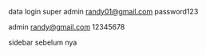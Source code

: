 data login 
super admin
randy01@gmail.com
password123

admin
randy@gmail.com
12345678

sidebar sebelum nya
<!DOCTYPE html>
<html lang="en">

<head>
    <meta charset="UTF-8">
    <meta name="viewport" content="width=device-width, initial-scale=1.0">
    <meta http-equiv="X-UA-Compatible" content="ie=edge">
    <title>@yield('title', 'Admin Dashboard') - CMS Universitas</title>
    <link rel="preconnect" href="https://fonts.googleapis.com">
    <link rel="preconnect" href="https://fonts.gstatic.com" crossorigin>
    <link href="https://fonts.googleapis.com/css2?family=Poppins:wght@400;700&display=swap" rel="stylesheet">
    <script src="https://cdn.tailwindcss.com"></script>
    <script defer src="https://cdn.jsdelivr.net/npm/alpinejs@3.x.x/dist/cdn.min.js"></script>
    <link href="https://cdnjs.cloudflare.com/ajax/libs/font-awesome/6.5.2/css/all.min.css" rel="stylesheet" />
    <style>
        .nav-hover::before {
            content: "";
            position: absolute;
            inset: 0;
            border-radius: 0.75rem;
            box-shadow: 0 0 0 0 rgba(59, 130, 246, 0);
            transition: box-shadow .25s ease, transform .25s ease;
        }

        .nav-hover:hover::before {
            box-shadow: 0 10px 26px -10px rgba(59, 130, 246, .6);
            transform: translateY(-1px);
        }

        .nice-scroll::-webkit-scrollbar {
            width: 8px;
        }

        .nice-scroll::-webkit-scrollbar-thumb {
            background: rgba(255, 255, 255, .15);
            border-radius: 9999px;
        }

        @media (min-width:768px) {
            .w-collapsed {
                width: 5rem !important;
            }

            .ml-collapsed {
                margin-left: 5rem !important;
            }
        }
    </style>
</head>

<body class="bg-gray-100 font-sans" x-data="{
    sidebarOpen: false,
    collapsed: false,
    init() {
        this.collapsed = localStorage.getItem('cms.sidebar.collapsed') === '1'
    },
    toggleCollapse() {
        this.collapsed = !this.collapsed;
        localStorage.setItem('cms.sidebar.collapsed', this.collapsed ? '1' : '0');
    }
}">

    <div class="flex h-screen">
        <aside id="sidebar"
            class="fixed z-40 inset-y-0 left-0 transform transition-all duration-300 ease-in-out bg-gradient-to-b from-blue-900 via-blue-800 to-blue-700 text-white shadow-2xl border-r border-white/10 pt-16 md:pt-20 nice-scroll overflow-y-auto w-72 md:w-64"
            :class="[sidebarOpen ? 'translate-x-0' : '-translate-x-full md:translate-x-0', collapsed ? 'md:w-collapsed' :
                'md:w-64'
            ]">
            <div class="px-4 md:px-5 pb-4">
                <a href="{{ route('dashboard') }}" class="flex items-center gap-3" title="CMS UMSB">
                    <div class="p-2 rounded-xl bg-white/10 backdrop-blur">
                        <i class="fa-solid fa-building-columns text-white text-xl"></i>
                    </div>
                    <div class="font-extrabold tracking-wide text-lg" x-show="!collapsed">CMS UMSB</div>
                </a>
            </div>
            <nav class="px-2 md:px-3 pb-6">
                <ul class="space-y-1">
                    @php
                        function navLink($route, $icon, $label, $activePatterns = [])
                        {
                            $isActive = false;
                            foreach ($activePatterns as $pat) {
                                if (request()->routeIs($pat)) {
                                    $isActive = true;
                                    break;
                                }
                            }
                            $base =
                                'relative nav-hover group flex items-center gap-3 rounded-xl px-3 py-2.5 transition';
                            $state = $isActive
                                ? 'bg-white/15 text-white font-semibold ring-1 ring-white/20'
                                : 'text-white/80 hover:text-white hover:bg-white/10';
                            return '<li><a href="' .
                                route($route) .
                                '" class="' .
                                $base .
                                ' ' .
                                $state .
                                '" title="' .
                                $label .
                                '"><span class="shrink-0 w-6 text-center"><i class="' .
                                $icon .
                                '"></i></span><span class="md:inline hidden" x-show="!collapsed">' .
                                $label .
                                '</span></a></li>';
                        }
                    @endphp

                {{-- MENU UTAMA --}}
                    <li class="px-3 pt-3 text-[11px] uppercase tracking-wide text-white/50" x-show="!collapsed">Menu Utama</li>
                    {!! navLink('dashboard', 'fa-solid fa-house', 'Dashboard', ['dashboard']) !!}

                    {{-- KONTEN --}}
                    <li class="px-3 pt-4 text-[11px] uppercase tracking-wide text-white/50" x-show="!collapsed">Konten</li>
                    @can('kelola berita')
                        {!! navLink('admin.posts.index', 'fa-solid fa-newspaper', 'Berita', ['admin.posts.*']) !!}
                    @endcan
                    @can('kelola halaman')
                        {!! navLink('admin.pages.index', 'fa-solid fa-file-lines', 'Halaman', ['admin.pages.*']) !!}
                    @endcan
                    @can('kelola pengumuman')
                        {!! navLink('admin.announcements.index', 'fa-solid fa-bullhorn', 'Pengumuman', ['admin.announcements.*']) !!}
                    @endcan
                    @can('kelola agenda')
                        {!! navLink('admin.events.index', 'fa-solid fa-calendar-days', 'Agenda', ['admin.events.*']) !!}
                    @endcan
                    @can('kelola dokumen')
                        {!! navLink('admin.documents.index', 'fa-solid fa-file-shield', 'Dokumen', ['admin.documents.*']) !!}
                    @endcan
                    
                    {{-- TAMPILAN --}}
                    <li class="px-3 pt-4 text-[11px] uppercase tracking-wide text-white/50" x-show="!collapsed">Tampilan</li>
                    @can('kelola slider')
                        {!! navLink('admin.sliders.index', 'fa-solid fa-images', 'Slider', ['admin.sliders.*']) !!}
                    @endcan
                    @can('kelola galeri')
                        {!! navLink('admin.albums.index', 'fa-regular fa-images', 'Album Foto', ['admin.albums.*', 'photos.*']) !!}
                        {!! navLink('admin.videos.index', 'fa-regular fa-circle-play', 'Galeri Video', ['admin.videos.*']) !!}
                    @endcan
                    @can('kelola menu')
                        {!! navLink('admin.menus.index', 'fa-solid fa-list-check', 'Manajemen Menu', ['admin.menus.*', 'menu-items.*']) !!}
                    @endcan

                    {{-- DATA MASTER --}}
                    <li class="px-3 pt-4 text-[11px] uppercase tracking-wide text-white/50" x-show="!collapsed">Data Master</li>
                    @can('kelola data master')
                        {!! navLink('admin.faculties.index', 'fa-solid fa-school', 'Fakultas', ['admin.faculties.*']) !!}
                        {!! navLink('admin.study-programs.index', 'fa-solid fa-graduation-cap', 'Program Studi', ['admin.study-programs.*']) !!}
                    @endcan
                    @can('kelola dosen')
                        {!! navLink('admin.lecturers.index', 'fa-solid fa-chalkboard-user', 'Dosen', ['admin.lecturers.*']) !!}
                    @endcan
                    @can('kelola berita')
                         {{-- INI YANG DITAMBAHKAN KEMBALI --}}
                         {!! navLink('admin.categories.index', 'fa-solid fa-layer-group', 'Kategori Berita', ['admin.categories.*']) !!}
                    @endcan

                    {{-- SISTEM --}}
                    <li class="px-3 pt-4 text-[11px] uppercase tracking-wide text-white/50" x-show="!collapsed">Sistem</li>
                    @can('kelola pengaturan')
                        {!! navLink('admin.settings.index', 'fa-solid fa-gear', 'Pengaturan Situs', ['admin.settings.*']) !!}
                    @endcan
                    @can('kelola user')
                        {!! navLink('admin.users.index', 'fa-solid fa-users-gear', 'Manajemen User', ['admin.users.*']) !!}
                        {!! navLink('admin.roles.index', 'fa-solid fa-user-shield', 'Manajemen Role', ['admin.roles.*']) !!}
                    @endcan
                    
                </ul>
            </nav>
            <div class="mt-auto p-3 md:p-4 text-xs text-white/70">
                <div class="flex items-center gap-2">
                    <i class="fa-solid fa-circle-info"></i>
                    <span x-show="!collapsed">Versi 1.0 • © {{ date('Y') }}</span>
                </div>
            </div>
        </aside>

        <div class="fixed inset-0 bg-black/40 backdrop-blur-sm z-30 md:hidden" x-show="sidebarOpen" x-transition.opacity
            @click="sidebarOpen=false"></div>

        <div class="flex-1 flex flex-col overflow-hidden transition-all duration-300 ease-in-out pt-16 md:pt-20"
            :class="collapsed ? 'md:ml-collapsed' : 'md:ml-64'">
            <header class="fixed top-0 inset-x-0 z-30 bg-white/80 backdrop-blur border-b border-slate-200">
                <div class="px-4 py-3 flex items-center justify-between">
                    <div class="flex items-center gap-2">
                        <button
                            class="md:hidden inline-flex items-center justify-center p-2 rounded-xl border border-slate-200 hover:bg-slate-50"
                            @click="sidebarOpen=true" aria-label="Open sidebar">
                            <i class="fa-solid fa-bars text-slate-700"></i>
                        </button>
                        <button
                            class="hidden md:inline-flex items-center gap-2 px-3 py-2 rounded-xl border border-slate-200 text-slate-700 hover:bg-slate-50"
                            @click="toggleCollapse()" title="Collapse/Expand Sidebar">
                            <i class="fa-solid fa-left-right"></i>
                            <span class="hidden lg:inline">Toggle Sidebar</span>
                        </button>
                    </div>
                    <div x-data="{ open: false }" class="relative">
                        <button @click="open=!open" class="flex items-center gap-2">
                            <span class="text-sm font-semibold text-slate-700">{{ Auth::user()->name }}</span>
                            <i class="fa-solid fa-chevron-down text-slate-500 text-xs"></i>
                        </button>
                        <div x-show="open" x-transition @click.away="open=false"
                            class="absolute right-0 mt-2 w-48 bg-white rounded-md shadow-xl border border-slate-100 z-10">
                            <a href="{{ route('profile.edit') }}"
                                class="block px-4 py-2 text-sm text-gray-700 hover:bg-gray-100">Profile</a>
                            <form method="POST" action="{{ route('logout') }}">
                                @csrf
                                <a href="{{ route('logout') }}"
                                    onclick="event.preventDefault(); this.closest('form').submit();"
                                    class="block px-4 py-2 text-sm text-gray-700 hover:bg-gray-100">Log Out</a>
                            </form>
                        </div>
                    </div>
                </div>
            </header>
            <main class="flex-1 overflow-x-hidden overflow-y-auto bg-gray-100 p-6">
                @yield('content')
            </main>
        </div>
    </div>
</body>

</html>
 